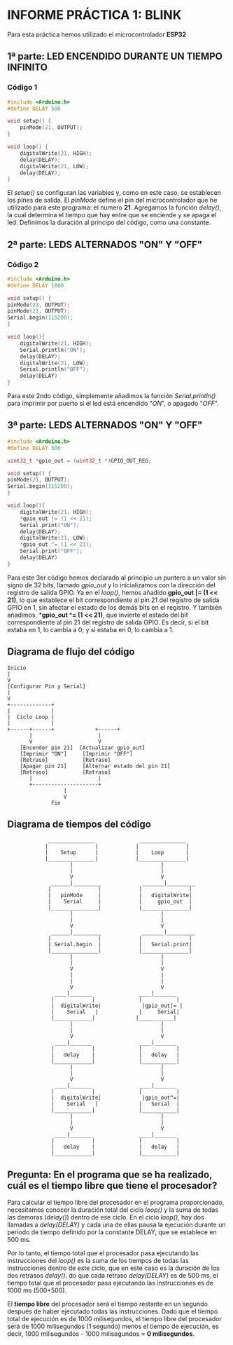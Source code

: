 # INFORME PRÁCTICA 1: BLINK
Para esta práctica hemos utilizado el microcontrolador __ESP32__


## 1ª parte: LED ENCENDIDO DURANTE UN TIEMPO INFINITO
### Código 1

```c
#include <Arduino.h>
#define DELAY 500

void setup() {
    pinMode(21, OUTPUT);
}

void loop() {
    digitalWrite(21, HIGH);
    delay(DELAY);
    digitalWrite(21, LOW);
    delay(DELAY);
} 
``` 

El *setup()* se configuran las variables y, como en este caso, se establecen los pines de salida. El *pinMode* define el pin del microcontrolador que he utilizado para este programa: el numero **21**.
Agregamos la función *delay()*, la cual determina el tiempo que hay entre que se enciende y se apaga el led. Definimos la duración al principo del código, como una constante.


## 2ª parte: LEDS ALTERNADOS "ON" Y "OFF"
### Código 2

```c
#include <Arduino.h>
#define DELAY 1000

void setup() {
pinMode(23, OUTPUT);
pinMode(21, OUTPUT);
Serial.begin(115200);
}

void loop(){
    digitalWrite(21, HIGH);
    Serial.println("ON");
    delay(DELAY);
    digitalWrite(21, LOW);
    Serial.println("OFF");
    delay(DELAY)
}
```
Para este 2ndo código, simplemente añadimos la función *Serial.println()* para imprimir por puerto si el led está encendido "*ON*", o apagado "*OFF*".


## 3ª parte: LEDS ALTERNADOS "ON" Y "OFF"

```c
#include <Arduino.h>
#define DELAY 500

uint32_t *gpio_out = (uint32_t *)GPIO_OUT_REG;

void setup() {
pinMode(21, OUTPUT);
Serial.begin(115200);
}

void loop(){
    digitalWrite(21, HIGH);
    *gpio_out |= (1 << 21);
    Serial.print("ON");
    delay(DELAY);
    digitalWrite(21, LOW);
    *gpio_out ^= (1 << 21);
    Serial.print("OFF");
    delay(DELAY)
}
```

Para este 3er código hemos declarado al principio un puntero a un valor sin signo de 32 bits, llamado *gpio_out* y lo inicializamos con la dirección del registro de salida GPIO. Ya en el *loop()*, hemos añadido **gpio_out |= (1 << 21)**, lo que establece el bit correspondiente al pin 21 del registro de salida GPIO en 1, sin afectar el estado de los demás bits en el registro. Y también añadimos, ***gpio_out ^= (1 << 21)**, que invierte el estado del bit correspondiente al pin 21 del registro de salida GPIO. Es decir, si el bit estaba en 1, lo cambia a 0; y si estaba en 0, lo cambia a 1.

## Diagrama de flujo del código
```
Inicio
|
V
[Configurar Pin y Serial]
|
V
+-------------+
|             |
|  Ciclo Loop |
|             |
+------+------+             +------+
       |                     |
       V                     V
    [Encender pin 21]  [Actualizar gpio_out]
    [Imprimir "ON"]     [Imprimir "OFF"]
    [Retraso]           [Retraso]
    [Apagar pin 21]     [Alternar estado del pin 21]
    [Retraso]           [Retraso]
       |                     |
       +---------------------+
                  |
                  V
              Fin
```

## Diagrama de tiempos del código
```
             _______________              _______________
            |               |            |               |
            |    Setup      |            |    Loop       |
            |_______________|            |_______________|
                    |                            |
                    |                            |
                    V                            V
              ______|_________             _______|_________
             |               |            |               |
             |   pinMode     |            |   digitalWrite|
             |    Serial     |            |     gpio_out  |
             |_______________|            |_______________|
                    |                            |
                    |                            |
                    V                            V
              ______|_________             _______|_________
             |               |            |               |
             | Serial.begin  |            |   Serial.print|
             |_______________|            |_______________|
                    |                            |
                    |                            |
                    V                            V
                    |                            |
                    |                            |
                    V                            V
               ____|_______               ____|_______
              |            |              |           |
              |  digitalWrite|             |gpio_out|= |
              |    Serial   |             |     Serial|
              |____________|             |___________|
                    |                            |
                    |                            |
                    V                            V
               ____|_______               ____|_______
              |            |              |           |
              |   delay    |              |   delay   |
              |____________|              |___________|
                    |                            |
                    |                            |
                    V                            V
               ____|_______               ____|_______
              |            |              |           |
              |  digitalWrite|             |gpio_out^=|
              |    Serial   |             |   Serial  |
              |____________|              |___________|
                    |                            |
                    |                            |
                    V                            V
               ____|_______               ____|_______
              |            |              |           |
              |   delay    |              |   delay   |
              |____________|              |___________|
```


## Pregunta: En el programa que se ha realizado, cuál es el tiempo libre que tiene el procesador?
Para calcular el tiempo libre del procesador en el programa proporcionado, necesitamos conocer la duración total del ciclo *loop()* y la suma de todas las demoras (*delay()*) dentro de ese ciclo.
En el ciclo *loop()*, hay dos llamadas a *delay(DELAY)* y cada una de ellas pausa la ejecución durante un período de tiempo definido por la constante DELAY, que se establece en 500 ms.

Por lo tanto, el tiempo total que el procesador pasa ejecutando las instrucciones del *loop()* es la suma de los tiempos de todas las instrucciones dentro de este ciclo, que en este caso es la duración de los dos retrasos *delay()*.
do que cada retraso *delay(DELAY)* es de 500 ms, el tiempo total que el procesador pasa ejecutando las instrucciones es de 1000 ms (500+500).

El **tiempo libre** del procesador será el tiempo restante en un segundo después de haber ejecutado todas las instrucciones. Dado que el tiempo total de ejecución es de 1000 milisegundos, el tiempo libre del procesador será de 1000 milisegundos (1 segundo) menos el tiempo de ejecución, es decir, 1000 milisegundos - 1000 milisegundos = **0 milisegundos**.